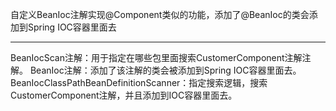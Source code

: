 自定义BeanIoc注解实现@Component类似的功能，添加了@BeanIoc的类会添加到Spring IOC容器里面去

---

BeanIocScan注解：用于指定在哪些包里面搜索CustomerComponent注解注解。
BeanIoc注解：添加了该注解的类会被添加到Spring IOC容器里面去。
BeanIocClassPathBeanDefinitionScanner：指定搜索逻辑，搜索CustomerComponent注解，并且添加到IOC容器里面去。
